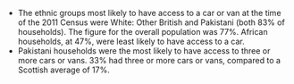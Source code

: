 * The ethnic groups most likely to have access to a car or van at the time of the 2011 Census were White: Other British and Pakistani (both 83% of households). The figure for the overall population was 77%. African households, at 47%, were least likely to have access to a car.
* Pakistani households were the most likely to have access to three or more cars or vans. 33% had three or more cars or vans, compared to a Scottish average of 17%.
 

